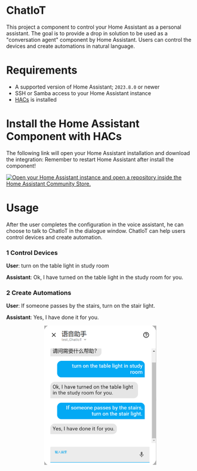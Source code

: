 ChatIoT
===
This project a component to control your Home Assistant as a personal assistant. The goal is to provide a drop in solution to be used as a "conversation agent" component by Home Assistant. Users can control the devices and create automations in natural language.

# Requirements
- A supported version of Home Assistant; `2023.8.0` or newer
- SSH or Samba access to your Home Assistant instance
- [HACs](https://hacs.xyz/docs/setup/download/) is installed


# Install the Home Assistant Component with HACs
The following link will open your Home Assistant installation and download the integration:
Remember to restart Home Assistant after install the component!

[![Open your Home Assistant instance and open a repository inside the Home Assistant Community Store.](https://my.home-assistant.io/badges/hacs_repository.svg)](https://my.home-assistant.io/redirect/hacs_repository/?category=Integration&repository=ChatIoT&owner=ifcarpediem)

# Usage
After the user completes the configuration in the voice assistant, he can choose to talk to ChatIoT in the dialogue window. ChatIoT can help users control devices and create automation.

### 1 Control Devices

**User**: turn on the table light in study room

**Assistant**: Ok, I have turned on the table light in the study room for you.

### 2 Create Automations

**User**: If someone passes by the stairs, turn on the stair light.

**Assistant**: Yes, I have done it for you.

<p align="center">
<a href=""><img src="ChatIoT_hass_example.png" width="300px"></a>
</p>

